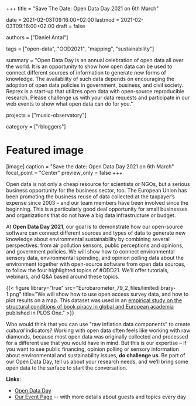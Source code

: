 +++
title = "Save The Date: Open Data Day 2021 on 6th March"

date = 2021-02-03T09:16:00+02:00
lastmod = 2021-02-03T09:16:00+02:00
draft = false

authors = ["Daniel Antal"]

tags = ["open-data", "OOD2021", "mapping", "sustainability"]

summary = "Open Data Day is an annual celebration of open data all over the world. It is an opportunity to show how open data can be used to connect different sources of information to generate new forms of knowledge. The availability of such data depends on encouraging the adoption of open data policies in government, business, and civil society. Reprex is a start-up that utilizes open data with open-source reproducible research. Please challenge us with your data requests and participate in our web events to show what open data can do for you."

projects = ["music-observatory"]

category = ["rbloggers"]

# Featured image
[image]
  caption = "Save the date: Open Data Day 2021 on 6th March"
  focal_point = "Center"
  preview_only = false
+++

Open data is not only a cheap resource for scientists or NGOs, but a serious business opportunity for the business sector, too. The European Union has been promoting the business reuse of data collected at the taxpayer’s expense since 2003 – and our team members have been involved since the beginning. This is a particularly good deal opportunity for small businesses and organizations that do not have a big data infrastructure or budget.

At **Open Data Day 2021**, our goal is to demonstrate how our open-source software can connect different sources and types of data to generate new knowledge about environmental sustainability by combining several perspectives: from air pollution sensors, public perceptions and opinions, and government policies. We will show how to connect environmental sensory data, environmental spending, and opinion polling data about the environment together with open-source software from open data sources, to follow the four highlighted topics of #ODD21. We’ll offer tutorials, webinars, and Q&A based around these topics.

{{< figure library="true" src="Eurobarometer_79_2_files/limitedlibrary-1.png" title="We will show how to use open access survey data, and how to plot results on a map. This dataset was used in an [empirical study on the structural conditions of book piracy in global and European academia](https://reprex.nl/publication/scholarly_pirate_libraries_2020/) published in PLOS One." >}}

Who would think that you can use "raw inflation data components" to create *cultural* indicators? Working with open data often feels like working with raw diamonds, because most open data was originally collected and processed for a different use that you would have in mind. But this is our expertise – if you want to see public financing, opinion polling or sensory information about environmental and sustainability issues, **do challenge us**. Be part of our Open Data Day, tell us about your research needs, and we’ll bring some open data to the surface to start the conversation.

**Links**:
- [Open Data Day](https://opendataday.org/)
- [Our Event Page](https://reprex.nl/talk/open-data-day-2021/)  -- with more details about guests and topics every day
